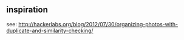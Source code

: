 ## inspiration

see: http://hackerlabs.org/blog/2012/07/30/organizing-photos-with-duplicate-and-similarity-checking/